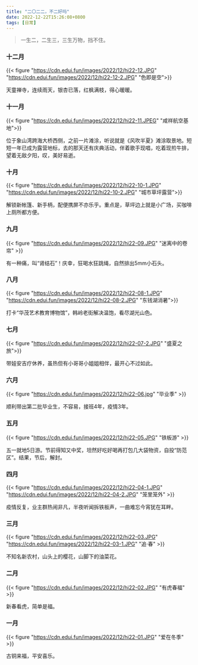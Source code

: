 ```yaml
---
title: "二〇二二，不二好吗"
date: 2022-12-22T15:26:08+0800
tags: [日常]
---
```


> 一生二，二生三，三生万物，挡不住。

### 十二月

{{< figure "https://cdn.edui.fun/images/2022/12/hi22-12.JPG" "https://cdn.edui.fun/images/2022/12/hi22-12-2.JPG" "色即是空">}}

天童禅寺，连续雨天，银杏已落，红枫满枝，得心暖暖。

<!--more-->

### 十一月

{{< figure "https://cdn.edui.fun/images/2022/12/hi22-11.JPEG" "咸祥航空基地">}}

位于象山湾跨海大桥西侧，之前一片滩涂，听说就是《风吹半夏》滩涂取景地。短短一年已成为露营地标，去的那天还有庆典活动，伴着歌手现唱，吃着现煎牛排，望着无敌夕阳，叹，美好易逝。

### 十月

{{< figure "https://cdn.edui.fun/images/2022/12/hi22-10-1.JPG" "https://cdn.edui.fun/images/2022/12/hi22-10-2.JPG" "城市草坪露营">}}

解锁新帐篷、新手柄，配便携屏不亦乐乎。重点是，草坪边上就是小广场，买咖啡上厕所都方便。

### 九月

{{< figure "https://cdn.edui.fun/images/2022/12/hi22-09.JPG" "迷离中的卷帘" >}}

有一种痛，叫“肾结石”！庆幸，狂喝水狂跳绳，自然排出5mm小石头。

### 八月

{{< figure "https://cdn.edui.fun/images/2022/12/hi22-08-1.JPG" "https://cdn.edui.fun/images/2022/12/hi22-08-2.JPG" "东钱湖消暑">}}

打卡“华茂艺术教育博物馆”，韩岭老街解决温饱，看尽湖光山色。

### 七月

{{< figure "https://cdn.edui.fun/images/2022/12/hi22-07-2.JPG" "盛夏之旅">}}

带娃安吉疗休养，虽热但有小哥哥小姐姐相伴，最开心不过如此。

### 六月

{{< figure "https://cdn.edui.fun/images/2022/12/hi22-06.jpg" "毕业季" >}}

顺利带出第二批毕业生，不容易，接班4年，疫情3年。

### 五月

{{< figure "https://cdn.edui.fun/images/2022/12/hi22-05.JPG" "铁板游" >}}

五一就地5日游。节前得知又中奖，坦然好吃好喝再打包几大袋物资，自投“防范区”。结果，节后，解封。

### 四月

{{< figure "https://cdn.edui.fun/images/2022/12/hi22-04-1.JPG" "https://cdn.edui.fun/images/2022/12/hi22-04-2.JPG" "笼里笼外" >}}

疫情反复，业主群热闹非凡，半夜听闻拆铁板声，一曲难忘今宵犹在耳畔。

### 三月

{{< figure "https://cdn.edui.fun/images/2022/12/hi22-03.JPG" "https://cdn.edui.fun/images/2022/12/hi22-03-1.JPG" "追·春" >}}

不知名新农村，山头上的樱花，山脚下的油菜花。

### 二月

{{< figure "https://cdn.edui.fun/images/2022/12/hi22-02.JPG" "有虎春福" >}}

新春看虎，简单是福。

### 一月

{{< figure "https://cdn.edui.fun/images/2022/12/hi22-01.JPG" "爱在冬季" >}}

古铜来福，平安喜乐。